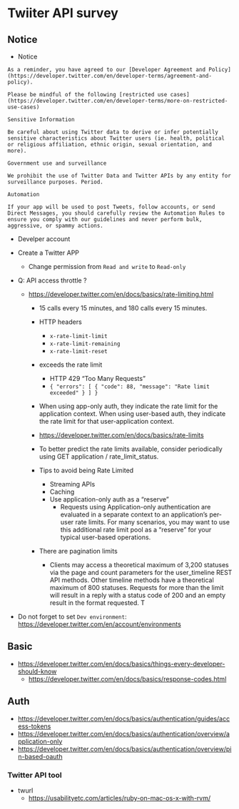 
# Twiiter API survey

## Notice
- Notice

```
As a reminder, you have agreed to our [Developer Agreement and Policy](https://developer.twitter.com/en/developer-terms/agreement-and-policy).

Please be mindful of the following [restricted use cases](https://developer.twitter.com/en/developer-terms/more-on-restricted-use-cases)

Sensitive Information

Be careful about using Twitter data to derive or infer potentially sensitive characteristics about Twitter users (ie. health, political or religious affiliation, ethnic origin, sexual orientation, and more).

Government use and surveillance

We prohibit the use of Twitter Data and Twitter APIs by any entity for surveillance purposes. Period.

Automation

If your app will be used to post Tweets, follow accounts, or send Direct Messages, you should carefully review the Automation Rules to ensure you comply with our guidelines and never perform bulk, aggressive, or spammy actions.
```
- Develper account
- Create a Twitter APP
    - Change permission from `Read and write` to `Read-only`
- Q: API access throttle ?
    - https://developer.twitter.com/en/docs/basics/rate-limiting.html
        - 15 calls every 15 minutes, and 180 calls every 15 minutes.
        - HTTP headers
            - `x-rate-limit-limit`
            - `x-rate-limit-remaining`
            - `x-rate-limit-reset`
        - exceeds the rate limit
            - HTTP 429 “Too Many Requests” 
            - `{ "errors": [ { "code": 88, "message": "Rate limit exceeded" } ] } `
        
        - When using app-only auth, they indicate the rate limit for the application context. When using user-based auth, they indicate the rate limit for that user-application context.
        - https://developer.twitter.com/en/docs/basics/rate-limits
        - To better predict the rate limits available, consider periodically using GET application / rate_limit_status.
        - Tips to avoid being Rate Limited
            - Streaming APIs
            - Caching
            - Use application-only auth as a “reserve”
                - Requests using Application-only authentication are evaluated in a separate context to an application’s per-user rate limits. For many scenarios, you may want to use this additional rate limit pool as a “reserve” for your typical user-based operations.
        - There are pagination limits
            - Clients may access a theoretical maximum of 3,200 statuses via the page and count parameters for the user_timeline REST API methods. Other timeline methods have a theoretical maximum of 800 statuses. Requests for more than the limit will result in a reply with a status code of 200 and an empty result in the format requested. T

- Do not forget to set `Dev environment`: https://developer.twitter.com/en/account/environments

## Basic
- https://developer.twitter.com/en/docs/basics/things-every-developer-should-know
    - https://developer.twitter.com/en/docs/basics/response-codes.html

## Auth
- https://developer.twitter.com/en/docs/basics/authentication/guides/access-tokens
- https://developer.twitter.com/en/docs/basics/authentication/overview/application-only
- https://developer.twitter.com/en/docs/basics/authentication/overview/pin-based-oauth


### Twitter API tool
- twurl
    - https://usabilityetc.com/articles/ruby-on-mac-os-x-with-rvm/
